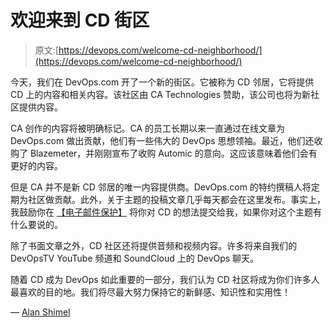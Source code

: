 # 欢迎来到 CD 街区

> 原文:[https://devops.com/welcome-cd-neighborhood/](https://devops.com/welcome-cd-neighborhood/)

今天，我们在 DevOps.com 开了一个新的街区。它被称为 CD 邻居，它将提供 CD 上的内容和相关内容。该社区由 CA Technologies 赞助，该公司也将为新社区提供内容。

CA 创作的内容将被明确标记。CA 的员工长期以来一直通过在线文章为 DevOps.com 做出贡献，他们有一些伟大的 DevOps 思想领袖。最近，他们还收购了 Blazemeter，并刚刚宣布了收购 Automic 的意向。这应该意味着他们会有更好的内容。

但是 CA 并不是新 CD 邻居的唯一内容提供商。DevOps.com 的特约撰稿人将定期为社区做贡献。此外，关于主题的投稿文章几乎每天都会在这里发布。事实上，我鼓励你在 [【电子邮件保护】](/cdn-cgi/l/email-protection#0f6a6b667b607d4f6b6a79607f7c216c6062) 将你对 CD 的想法提交给我，如果你对这个主题有什么要说的。

除了书面文章之外，CD 社区还将提供音频和视频内容。许多将来自我们的 DevOpsTV YouTube 频道和 SoundCloud 上的 DevOps 聊天。

随着 CD 成为 DevOps 如此重要的一部分，我们认为 CD 社区将成为你们许多人最喜欢的目的地。我们将尽最大努力保持它的新鲜感、知识性和实用性！

— [Alan Shimel](https://devops.com/author/ashimmy/)
